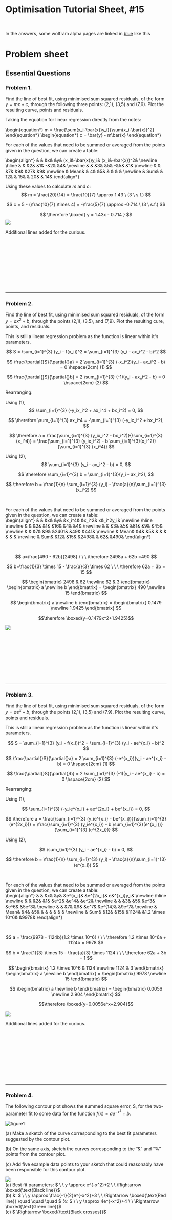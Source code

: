 <script type="text/x-mathjax-config">
  MathJax.Hub.Config({
    tex2jax: {
      inlineMath: [ ['$','$'], [" \newline("," \newline)"] ],
      processEscapes: true
    }
  });
</script>

<script type="text/javascript" async
  src="https://cdnjs.cloudflare.com/ajax/libs/mathjax/2.7.5/MathJax.js?config=TeX-MML-AM_CHTML">
</script>
<script type="text/javascript" src="tutorialSheetScripts.js"> </script>
<link rel="stylesheet" type="text/css" media="all" href="styles.css">

# Optimisation Tutorial Sheet, #15

<br>

In the answers, some wolfram alpha pages are linked in
[blue](https://www.youtube.com/watch?v=dQw4w9WgXcQ) like this
<br>

# Problem sheet
## Essential Questions
### Problem 1.
Find the line of best fit, using minimised sum squared residuals, of the form $y=mx+c$, through the following three points: (2,1), (3,5) and (7,9). Plot the resulting curve, points and residuals.

<div class = "answer">
Taking the equation for linear regression directly from the notes:

\begin{equation*}
    m = \frac{\sum(x_i-\bar{x})y_i}{\sum(x_i-\bar{x})^2}
\end{equation*}
\begin{equation*}
    c = \bar{y} - m\bar{x}
\end{equation*}

For each of the values that need to be summed or averaged from the points given in the question, we can create a table:

\begin{align*}
& &    &x&       &y&     (x_i&-\bar{x})y_i&    (x_i&-\bar{x})^2& \newline
\hline
& &    &2&       &1&              -&2&       &4& \newline
& &    &3&  &5&  -&5&   &1&   \newline
& &   &7&  &9&  &27&          &9& \newline
& Mean&   & 4&  &5&     & &        & & \newline
& Sum&   & 12&   & 15&   & 20&   & 14& 
\end{align*}

Using these values to calculate $m$ and $c$:
$$
m = \frac{20}{14} = \frac{10}{7} \approx 1.43 \ (3 \ s.f.)
$$

$$
c = 5 - (\frac{10}{7} \times 4) = -\frac{5}{7} \approx -0.714 \ (3 \ s.f.)
$$

$$
\therefore  \boxed{ y = 1.43x - 0.714 }
$$
<img src = "13-optimisation/optimisation_graphic_1.png">

Additional lines added for the curious.
</div>
<div class = "workingout"><br><br><br><br><br><br><br><br><br></div>

-----------------------------------

### Problem 2.
Find the line of best fit, using minimised sum squared residuals, of the form $y = ax^2 + b$, through the points (2,1), (3,5), and (7,9). Plot the resulting cure, points, and residuals.

<div class = "answer">
This is still a linear regression problem as the function is linear within it's parameters.

$$
S = \sum_{i=1}^{3} (y_i - f(x_i))^2 = \sum_{i=1}^{3} (y_i - ax_i^2 - b)^2
$$

$$
\frac{\partial{}S}{\partial{}a} = 2 \sum_{i=1}^{3} (-x_i^2)(y_i - ax_i^2 - b) = 0 \hspace{2cm} (1)
$$ 

$$
\frac{\partial{}S}{\partial{}b} = 2 \sum_{i=1}^{3} (-1)(y_i - ax_i^2 - b) = 0 \hspace{2cm} (2)
$$

Rearranging:

Using $(1)$,
$$
\sum_{i=1}^{3} (-y_ix_i^2 + ax_i^4 + bx_i^2) = 0,
$$

$$
\therefore \sum_{i=1}^{3} ax_i^4 = -\sum_{i=1}^{3} (-y_ix_i^2 + bx_i^2),
$$

$$
\therefore a = \frac{\sum_{i=1}^{3} (y_ix_i^2 - bx_i^2)}{\sum_{i=1}^{3} (x_i^4)} = \frac{\sum_{i=1}^{3} (y_ix_i^2) - b \sum_{i=1}^{3}(x_i^2)}{\sum_{i=1}^{3} (x_i^4)}
$$

Using $(2)$,
$$
\sum_{i=1}^{3} (y_i - ax_i^2 - b) = 0,
$$

$$
\therefore \sum_{i=1}^{3} b = \sum_{i=1}^{3}(y_i - ax_i^2),
$$

$$
\therefore b = \frac{1}{n} \sum_{i=1}^{3} (y_i) - \frac{a}{n}\sum_{i=1}^{3} (x_i^2)
$$

<br>

For each of the values that need to be summed or averaged from the points given in the question, we can create a table:
<br>
\begin{align*}
& &    &x&       &y&     &x_i^4&   &x_i^2&   x&_i^2y_i& \newline
\hline
\newline
& &    &2&   &1&     &16&       &4&   &4& \newline
& &    &3&   &5&     &81&       &9&   &45& \newline
& &    &7&   &9&    &2401&      &49&  &441& \newline
& Mean&   &4&    &5&     & &        & &   & & \newline
& Sum&    &12&   &15&   &2498&   & 62& &490&
\end{align*}

<br>

$$
a=\frac{490 - 62b}{2498} \ \ \ \therefore 2498a + 62b =490 
$$

$$
b=\frac{1}{3} \times 15 - \frac{a}{3} \times 62 \ \ \ \therefore 62a + 3b = 15
$$

$$
\begin{bmatrix}
2498 & 62 \newline
62 & 3
\end{bmatrix}
\begin{bmatrix}
a \newline
b
\end{bmatrix}
= \begin{bmatrix}
490 \newline
15
\end{bmatrix}
$$

$$
\begin{bmatrix}
a \newline
b
\end{bmatrix}
= \begin{bmatrix}
0.1479 \newline
1.9425
\end{bmatrix}
$$

$$\therefore \boxed{y=0.1479x^2+1.9425}$$

<img src = "13-optimisation/optimisation_graphic_2.png">

</div>
<div class = "workingout"><br><br><br><br><br><br><br><br><br></div>

-----------------------------------

### Problem 3.
Find the line of best fit, using minimised sum squared residuals, of the form $y=ae^x+b$, through the points (2,1), (3,5) and (7,9). Plot the resulting curve, points and residuals.

<div class = "answer">
This is still a linear regression problem as the function is linear within it's parameters.

$$
S = \sum_{i=1}^{3} (y_i - f(x_i))^2 = \sum_{i=1}^{3} (y_i - ae^{x_i} - b)^2
$$

$$
\frac{\partial{}S}{\partial{}a} = 2 \sum_{i=1}^{3} (-e^{x_i})(y_i - ae^{x_i} - b) = 0 \hspace{2cm} (1)
$$

$$
\frac{\partial{}S}{\partial{}b} = 2 \sum_{i=1}^{3} (-1)(y_i - ae^{x_i} - b) = 0 \hspace{2cm} (2)
$$

Rearranging:

Using $(1)$,

$$
\sum_{i=1}^{3} (-y_ie^{x_i} + ae^{2x_i} + be^{x_i}) = 0,
$$

$$
\therefore a = \frac{\sum_{i=1}^{3} (y_ie^{x_i} - be^{x_i})}{\sum_{i=1}^{3} (e^{2x_i})} = \frac{\sum_{i=1}^{3} (y_ie^{x_i}) - b \sum_{i=1}^{3}(e^{x_i})}{\sum_{i=1}^{3} (e^{2x_i})}
$$

Using $(2)$,

$$
\sum_{i=1}^{3} (y_i - ae^{x_i} - b) = 0,
$$

$$
\therefore b = \frac{1}{n} \sum_{i=1}^{3} (y_i) - \frac{a}{n}\sum_{i=1}^{3} (e^{x_i})
$$

<br>

For each of the values that need to be summed or averaged from the points given in the question, we can create a table:
<br>
\begin{align*}
& &    &x&       &y&     &e^{x_i}&   &e^{2x_i}&   e&^{x_i}y_i& \newline
\hline
 \newline
& &    &2&   &1&     &e^2&       &e^4&   &e^2& \newline
& &    &3&   &5&     &e^3&       &e^6&   &5e^3& \newline
& &    &7&   &9&    &e^7&      &e^{14}&  &9e^7& \newline
& Mean&   &4&    &5&     & &        & &   & & \newline
& Sum&    &12&   &15&   &1124&   &1.2 \times 10^6& &9978&
\end{align*}

<br>

$$
a = \frac{9978 - 1124b}{1.2 \times 10^6} \ \ \ \therefore 1.2 \times 10^6a + 1124b = 9978
$$

$$
b = \frac{1}{3} \times 15 - \frac{a}{3} \times 1124 \ \ \ \therefore 62a + 3b = 1
$$

$$
\begin{bmatrix}
1.2 \times 10^6 & 1124 \newline
1124 & 3
\end{bmatrix}
\begin{bmatrix}
a \newline
b
\end{bmatrix}
= \begin{bmatrix}
9978 \newline
15
\end{bmatrix}
$$

$$
\begin{bmatrix}
a \newline
b
\end{bmatrix}
= \begin{bmatrix}
0.0056 \newline
2.904
\end{bmatrix}
$$

$$\therefore \boxed{y=0.0056e^x+2.904}$$

<img src = "13-optimisation/optimisation_graphic_3.png">

Additional lines added for the curious.

</div>
<div class = "workingout"><br><br><br><br><br><br><br><br><br></div>

-----------------------------------

### Problem 4.
The following contour plot shows the summed square error, S, for the two-parameter fit to some data for the function $f(x)=ae^{-x^2}+b$.

![figure1](13-optimisation/optimisation_graphic_4.png)

(a) Make a sketch of the curve corresponding to the best fit parameters suggested by the contour plot.


(b) On the same axis, sketch the curves corresponding to the “\&” and “\%” points from the contour plot.


(c) Add five example data points to your sketch that could reasonably have been responsible for this contour plot.

<div class = "answer">

<img src = "13-optimisation/optimisation_graphic_5.png">

<br>
(a) Best fit parameters: $ \ \ y \approx e^{-x^2}+2 \ \ \Rightarrow \boxed{\text{Black line}}$
<br>
(b) &: $ \ \ y \approx \frac{-1}{2}e^{-x^2}+3 \ \ \Rightarrow \boxed{\text{Red line}} \quad \quad \quad $  %: $ \ \ y \approx 4e^{-x^2}+4 \ \ \Rightarrow \boxed{\text{Green line}}$
<br>
(c) $ \Rightarrow \boxed{\text{Black crosses}}$

</div>

<div class = "workingout"><br><br><br><br><br><br><br><br></div>

-----------------------------------

## Exam Style Questions
### Problem 5.
The following <a href="https://en.wikipedia.org/wiki/Sigmoid_function">sigmoid activation function</a>, $\alpha(x)$, can be found in some artificial neural networks.

$$\alpha(x) = \frac{\omega}{\beta+e^{-x}}$$

Where the “weight”, $w$, and the “bias”, $b$, are adjustable fitting parameters. To train this neuron, an engineer needs to minimise the “cost”, $C$, defined by the function 

$$C(\omega,\beta) = \frac{1}{2n}\sum^n_i{(\alpha(x_i)-y(x_i))^2}$$

Where $y$ is a (very small) dataset containing the three $[x, y]$ points $[0.25, -0.3]$, $[1, 0.5]$ and $[0.8, 2]$. 

(a) Find expressions for the partial derivatives of $C$ with respect to each of the parameters.

<div class = "answer">

Something to keep in mind:

$$\boxed{\frac{\mathrm{d}}{\mathrm{d}x}\sum{f(x)} = \sum{\frac{\mathrm{d}}{\mathrm{d}x}f(x)}}$$

Starting with $\frac{\partial C}{\partial \omega }$ :

$$
\frac{\partial C}{\partial \omega } = \frac{\partial}{\partial \omega }\frac{1}{2n}\sum^n_i{\Big(\alpha(x_i)-y(x_i)\Big)^2} 
$$

$$
= \frac{1}{2n}\sum^n_i{\frac{\partial}{\partial \omega }\Big(\alpha(x_i)-y(x_i)\Big)^2}
$$

Using the method that you want, determine:

$$
\frac{\partial}{\partial \omega }\Big(\frac{\omega }{\beta  +e^{-x_i}}-y(x_i)\Big)^2
$$

Using the chain rule, (inspired by Wolfram Alpha's Step-by-Step solution)

$$
\frac{\partial}{\partial \omega }\Big(\frac{\omega }{\beta  +e^{-x_i}}-y(x_i)\Big)^2 = \frac{\partial u^2}{\partial u} \times \frac{\partial u}{\partial \omega }
$$

where $u = \frac{\omega }{\beta  +e^{-x_i}}-y(x_i)$ and $\frac{\partial u^2}{\partial u} = 2u$
$$
= 2\Bigg(\frac{\omega }{\beta  +e^{-x_i}}-y(x_i)\Bigg)\Bigg(\frac{\partial}{\partial \omega }\Bigg(\frac{\omega }{\beta  +e^{-x_i}}-y(x_i)\Bigg)\Bigg)
$$

Differentiate the sum term by term and factor out constants:

$$
= \Bigg(\frac{\frac{\partial}{\partial \omega }\omega }{\beta  +e^{-x}}+\frac{\partial}{\partial \omega }(-y(x_i))\Bigg)2\Bigg(\frac{\omega }{\beta  +e^{-x_i}}-y(x_i)\Bigg)
$$

The derivative of $\omega $ is 1:
$$
= 2\Bigg(\frac{\omega }{\beta  +e^{-x_i}}-y(x_i)\Bigg)\Bigg(\frac{\partial}{\partial \omega }(-y(x_i))+\frac{1}{\beta  +e^{-x_i}}\Bigg)
$$

Simplify the expression:
$$
= 2 \frac{2(\frac{\omega }{\beta  +e^{-x_i}}-y(x_i))-y(x_i)}{\beta  +e^{-x_i}}
$$

Simplify the expression:
$$
 =-\frac{2e^{x_i}\bigg(y(x_i)+e^{x_i}\Big(-\omega +\beta  y(x_i)\Big)\bigg)}{(1+\beta  e^{x_i})^2}
$$

Substituting back in the $\frac{1}{2n}\sum^n_i$,

$$
\therefore \boxed{\frac{\partial C}{\partial \omega } = -\frac{1}{n}\sum^n_i{\frac{e^{x_i}\bigg(y(x_i)+e^{x_i}\Big(-\omega +\beta  y(x_i)\Big)\bigg)}{(1+\beta  e^{x_i})^2}}}
$$

We can use a similar method for $\frac{\partial C}{\partial \beta  }$, and we end up with:

$$
\therefore \boxed{\frac{\partial C}{\partial \beta  } = -\frac{1}{n}\sum^n_i{\frac{\omega (\frac{\omega }{\beta  +e^{-x_i}}-y(x_i))}{(\beta  +e^{-x_i})^2}}}
$$

Alternatively, the expressions can also be found easily using WolframAlpha:

<a href="https://www.wolframalpha.com/input/?i=+%28%28w%29%2F%28b%2Be%5E-x%29-y%29%5E2+differentiate+wrt+w">Wolfram Alpha: wrt $\omega$</a>
<!-- [Wolfram Alpha: wrt $\omega$](https://www.wolframalpha.com/input/?i=+%28%28w%29%2F%28b%2Be%5E-x%29-y%29%5E2+differentiate+wrt+w) -->

<a href="https://www.wolframalpha.com/input/?i=+%28%28w%29%2F%28b%2Be%5E-x%29-y%29%5E2+differentiate+wrt+b">Wolfram Alpha: wrt $\beta$</a>
<!-- [Wolfram Alpha: wrt $\beta$](https://www.wolframalpha.com/input/?i=+%28%28w%29%2F%28b%2Be%5E-x%29-y%29%5E2+differentiate+wrt+b) -->

</div>
<div class = "workingout"><br><br><br><br><br><br><br><br><br></div>

(b) Calculate a Jacobian vector of the cost function, $\vec{J_C}$, at the initial point $\omega=1$ and $\beta=0$.

<div class = "answer">

$$
\vec{J_C} = \Bigg[\frac{\partial C}{\partial \omega}, \frac{\partial C}{\partial \beta}\Bigg]
$$

<br>
An easy way to calculate the Jacobian vector is using a table like the one below:
<br><br>

|  |  | wrt $\omega$ | wrt $\beta$ |
|-|-|-|-|
| $x$ | $y(x)$ | $\frac{e^{x}(y(x)+e^{x}(-\omega + \beta y(x)}{(1+\beta e^{x})^2}$ | $\frac{\omega (\frac{\omega}{\beta + e^{-x}}-y(x))}{(\beta + e^{-x_i})^2}$ |
| 0.25 | -0.3 | <a href="https://www.wolframalpha.com/input/?i=%28e%5Ex%28y%2Be%5Ex%28-w%2Bb*y%29%29%29%2F%281%2Bb*e%5Ex%29%5E2+with+x%3D0.5%2C+y%3D-0.3%2C+w%3D1%2C+b%3D0">-3.2129</a> | <a href="https://www.wolframalpha.com/input/?i=%28w%28%28w%2F%28b%2Be%5E-x%29%29-y%29%29%2F%28b%2Be%5E-x%29%5E2+with+x+%3D+0.25%2C+y%3D-0.3%2C+w%3D1%2C+b%3">2.61162</a> |
| 1 | 0.5 | <a href="https://www.wolframalpha.com/input/?i=%28e%5Ex%28y%2Be%5Ex%28-w%2Bb*y%29%29%29%2F%281%2Bb*e%5Ex%29%5E2+with+x%3D1%2C+y%3D0.5%2C+w%3D1%2C+b%3D0">-6.02992</a> | <a href="https://www.wolframalpha.com/input/?i=%28w%28%28w%2F%28b%2Be%5E-x%29%29-y%29%29%2F%28b%2Be%5E-x%29%5E2+with+x+%3D+1%2C+y%3D0.5%2C+w%3D1%2C+b%3D0">16.391</a> |
| 0.8 | 2 | <a href="https://www.wolframalpha.com/input/?i=%28e%5Ex%28y%2Be%5Ex%28-w%2Bb*y%29%29%29%2F%281%2Bb*e%5Ex%29%5E2+with+x%3D0.8%2C+y%3D2%2C+w%3D1%2C+b%3D0">-0.501951</a> | <a href="https://www.wolframalpha.com/input/?i=%28w%28%28w%2F%28b%2Be%5E-x%29%29-y%29%29%2F%28b%2Be%5E-x%29%5E2+with+x+%3D+0.8%2C+y%3D2%2C+w%3D1%2C+b%3D0">1.11711</a> |
| $-\frac{1}{n}\sum^n_i$ | (mean of negatives) | 3.248257 | -6.70658 |

Note: the blue numbers are links which will show you how the number was calculated using WolframAlpha!
<br>

$$
\therefore \boxed{\vec{J_C} = \Big[3.248, \hspace{2mm} -6.707\Big]}
$$

</div>
<div class = "workingout"><br><br><br><br><br><br><br><br><br></div>


(c) Suggest whether $\omega$ and $\beta$ should be increased or decreased to improve the fit, explaining your answer. 

<div class = "answer">

To improve the fit, you need to go the direction of steepest descent, meaning $-\vec{J}$ because the Jacobian points towards the maxima.

$\Rightarrow \boxed{\omega \text{ needs to be decreased and }\beta \text{ needs to be increased.}}$

</div>

<div class = "workingout"><br><br><br><br><br><br><br><br><br></div>

-----------------------------------

### Problem 6. 

Considering another function
$$\gamma(x) = \frac{ax}{e^x+b}$$

Where $a$ and $b$ are adjustable parameters. The "cost", $C$, defined by the function

$$
C(a,b) = \frac{1}{2n}\sum^n_i(\gamma(x_i)-y(x_i))^2
$$

Where $y$ is a database containing the three $[x,y]$ points 
$[1,3.4]$, $[-2.3,0.5]$, $[2.2,-3]$, $[4.7,-6]$

(a) Find expressions for the partial derivatives of $C$ with respect to each of the parameters.

<div class = "answer">

Starting with $\frac{\partial}{\partial a }$:
<br>

$$
\frac{\partial C}{\partial a} = \frac{\partial}{\partial a}\frac{1}{2n}\sum^n_i{\Big(\gamma(x_i)-y(x_i)\Big)^2} 
$$

$$
= \frac{1}{2n}\sum^n_i{\frac{\partial}{\partial a }\Big(\gamma(x_i)-y(x_i)\Big)^2}
$$

Using the method that you want, determine:

$$\frac{\partial}{\partial a }\Big(\frac{ax_i }{e^{x_i}+b}-y(x_i)\Big)^2 = -\frac{2x_i(y(x_i)(b+e^{x_i})-ax_i)}{(b+e^{x_i})^2}$$
<br>
Note: this can be solved easily on WolframAlpha.
<a href="https://www.wolframalpha.com/input/?i=%28%28ax%29%2F%28e%5Ex%2Bb%29-y%29%5E2+differentiate+wrt+a">Link</a>

$$
\frac{\partial C}{\partial a} = \frac{1}{2n}\sum^n_i -\frac{2x_i(y(x_i)(b+e^{x_i})-ax_i)}{(b+e^{x_i})^2}
$$

$$
\therefore \boxed{\frac{\partial C}{\partial a} = -\frac{1}{n}\sum^n_i \frac{x_i(y(x_i)(b+e^{x_i})-ax_i)}{(b+e^{x_i})^2}}
$$

<br>
Next, solving $\frac{\partial}{\partial b }$ in a similar way:
<br>

$$\frac{\partial}{\partial b }\Big(\frac{ax_i }{e^{x_i}+b}-y(x_i)\Big)^2 =-\frac{2ax_i(ax_i-y(x_i)(b+e^{x_i}))}{(b+e^{x_i})^3}$$
<br>
Note: this can be solved easily on WolframAlpha.
<a href="https://www.wolframalpha.com/input/?i=%28%28ax%29%2F%28e%5Ex%2Bb%29-y%29%5E2+differentiate+wrt+b">Link</a>

$$
\therefore \boxed{\frac{\partial C}{\partial b} = \frac{ax_i(ax_i-y(x_i)(b+e^{x_i}))}{(b+e^{x_i})^3}}
$$

</div>
<div class = "workingout"><br><br><br><br><br><br><br><br><br></div>

(b) Calculate a Jacobian vector of the cost function, $\vec{J_C}$, at the initial point $a=0.5$ and $b=-0.5$.

<div class = "answer">

$$
\vec{J_C} = \Bigg[\frac{\partial C}{\partial \omega}, \frac{\partial C}{\partial \beta}\Bigg]
$$

<br>
An easy way to calculate the Jacobian vector is using a table like the one below:
<br><br>

|  |  | wrt $a$ | wrt $b$ |
|-|-|-|-|
| $x$ | $y(x)$ | $\frac{x_i(y(x_i)(b+e^{x_i})-ax_i)}{(b+e^{x_i})^2}$ | $\frac{ax_i(ax_i-y(x_i)(b+e^{x_i}))}{(b+e^{x_i})^3}$ |
| 1 | 3.4 | <a href="https://www.wolframalpha.com/input/?i=-%282x%28y%28b%2Be%5Ex%29-ax%29%29%2F%28b%2Be%5Ex%29%5E2+with+a%3D0.5%2C+b%3D-0.5%2C+x%3D1%2C+y%3D3.4">-2.862</a> | <a href="https://www.wolframalpha.com/input/?i=-%282ax%28ax-y%28b%2Be%5Ex%29%29%29%2F%28b%2Be%5Ex%29%5E3+with+a%3D0.5%2C+b%3D-0.5%2C+x+%3D+1%2C+y%3D3.4">0.645</a> |
| -2.3 | 0.5 | <a href="https://www.wolframalpha.com/input/?i=-%282x%28y%28b%2Be%5Ex%29-ax%29%29%2F%28b%2Be%5Ex%29%5E2+with+a%3D0.5%2C+b%3D-0.5%2C+x%3D-2.3%2C+y%3D0.5">27.35</a> | <a href="https://www.wolframalpha.com/input/?i=-%282ax%28ax-y%28b%2Be%5Ex%29%29%29%2F%28b%2Be%5Ex%29%5E3+with+a%3D0.5%2C+b%3D-0.5%2C+x+%3D+-2.3%2C+y%3D0.5">34.21</a> |
| 2.2 | -3 | <a href="https://www.wolframalpha.com/input/?i=-%282x%28y%28b%2Be%5Ex%29-ax%29%29%2F%28b%2Be%5Ex%29%5E2+with+a%3D0.5%2C+b%3D-0.5%2C+x%3D2.2%2C+y%3D-3">1.615</a> | <a href="https://www.wolframalpha.com/input/?i=-%282ax%28ax-y%28b%2Be%5Ex%29%29%29%2F%28b%2Be%5Ex%29%5E3+with+a%3D0.5%2C+b%3D-0.5%2C+x+%3D+2.2%2C+y%3D-3">-0.095</a> |
| 4.7 | -6 | <a href="https://www.wolframalpha.com/input/?i=-%282x%28y%28b%2Be%5Ex%29-ax%29%29%2F%28b%2Be%5Ex%29%5E2+with+a%3D0.5%2C+b%3D-0.5%2C+x%3D4.7%2C+y%3D-6">0.5172</a> | <a href="https://www.wolframalpha.com/input/?i=-%282ax%28ax-y%28b%2Be%5Ex%29%29%29%2F%28b%2Be%5Ex%29%5E3+with+a%3D0.5%2C+b%3D-0.5%2C+x+%3D+4.7%2C+y%3D-6">-0.002</a> |
| $-\frac{1}{n}\sum^n_i$ | (mean of negatives) | -6.655 | -8.690 |

Note: the blue numbers are links which will show you how the number was calculated using WolframAlpha!
<br>

$$
\therefore \boxed{\vec{J_C} = \Big[-6.655, \hspace{2mm} -8.690\Big]}
$$

</div>
<div class = "workingout"><br><br><br><br><br><br><br><br><br></div>

(c) Suggest whether $\omega$ and $\beta$ should be increased or decreased to improve the fit, explaining your answer. 

<div class = "answer">

To improve the fit, you need to go the direction of steepest descent, meaning $-\vec{J}$ because the Jacobian points towards the maxima (steepest ascent).

$\Rightarrow \boxed{a \text{ and }b \text{ need to be increased.}}$

</div>
<div class = "workingout"><br><br><br><br><br><br><br><br><br></div>

-----------------------------------

## Challenging Questions
### Problem 7.
<!-- Should I just make it the same question but with a larger data set? Or with additional parameters -->

__Machine Learning!__

When data sets are huge, [Stochastic Gradient Descent](https://www.youtube.com/watch?v=vMh0zPT0tLI) can be used to find a local minimum faster. Instead of taking the sum of all data points to calculate a Jacobian (-gradient):
1. Take a (random) data point
2. Calculate the gradient
3. Update the weights using the gradient * learning rate
4. Repeat 1-3 with all data points

The method is advantageous as it makes the cost function converge faster when the dataset is large as it causes updates to the parameters more frequently.

Considering the following function

$$
\sigma(x) = \tan^2(ax+b)
$$

Where $a$ and $b$ are variable 'weights'. To determine the optimized values for these weights, the cost function $C$ needs to be minimized. $C$ is defined by 

$$
C(a,b) = \frac{1}{2}\Big(\sigma(x)-y(x)\Big)^2
$$

Where y is a dataset containing the three $[x,y]$ points $[-3,4], [2.5,6], [0.3,4.3]$ and the learning rate is $0.25$

(a) Determine the Jacobian vector of the cost function.

<div class = "answer">

$$
\vec{J_C} = \Bigg[\frac{\partial C}{\partial a}, \frac{\partial C}{\partial b}\Bigg]
$$

$$
\frac{\partial C}{\partial a} = \frac{\partial}{\partial a} \Big(\tan^2(ax+b)-y(x)\Big)^2
$$

<a href="https://www.wolframalpha.com/input/?i=differentiate+%281%2F2%29%28tan%5E2%28ax%2Bb%29-y%29%5E2+wrt+a">$$= 2x\tan(ax+b)sec^2(ax+b)\Big(\tan^2(ax+b)-y\Big)^2$$</a>

$$
\frac{\partial C}{\partial b} = \frac{\partial}{\partial b} \Big(\tan^2(ax+b)-y(x)\Big)^2
$$

<a href="https://www.wolframalpha.com/input/?i=differentiate+%281%2F2%29%28tan%5E2%28ax%2Bb%29-y%29%5E2+wrt+b">$$= 2\tan(ax+b)sec^2(ax+b)\Big(\tan^2(ax+b)-y\Big)^2$$</a>

$$
\boxed{\vec{J_C} = \Bigg[2x\tan(ax+b)sec^2(ax+b)\Big(\tan^2(ax+b)-y\Big)^2, \hspace{4mm} 2\tan(ax+b)sec^2(ax+b)\Big(\tan^2(ax+b)-y\Big)^2\Bigg]}
$$

</div>
<div class = "workingout"><br><br><br><br><br><br><br><br><br></div>

(b) With the initial guess of $a = 1$ and $b=1$, determine the new weights using the first data point $[-3,4]$

<div class = "answer">

$\vec{J_C} = \Big[$
<a href="https://www.wolframalpha.com/input/?i=2*r*x*tan%28a*x%2Bb%29*sec%5E2%28a*x%2Bb%29%28tan%5E2%28a*x%2Bb%29-y%29%5E2+with+x+%3D+-3%2C+y%3D4%2C+a%3D1%2C+b%3D1%2C+r%3D0.25">-11.350</a> , <a href="https://www.wolframalpha.com/input/?i=2*r*tan%28a*x%2Bb%29*sec%5E2%28a*x%2Bb%29%28tan%5E2%28a*x%2Bb%29-y%29%5E2+with+x+%3D+-3%2C+y%3D4%2C+a%3D1%2C+b%3D1%2C+r%3D0.25">    3.783</a>
$\Big]$

Plug in all the variables into the Jacobian: a, b, x, y, r
(r corresponds to the learning rate)

To minimize cost, you need to go in the direction of steepest descent ($-\vec{J_C}$)

$$
\boxed{a = 12.350 \text{ and } b = -2.783}
$$

</div>
<div class = "workingout"><br><br><br><br><br><br><br><br><br></div>

(c) Determine the new weights using the second data point $[2.5,6]$

<div class = "answer">

$\vec{J_C} = \Big[$
<a href="https://www.wolframalpha.com/input/?i=2*r*x*tan%28a*x%2Bb%29*sec%5E2%28a*x%2Bb%29%28tan%5E2%28a*x%2Bb%29-y%29%5E2+with+x+%3D+2.5%2C+y%3D6%2C+a%3D12.35%2C+b%3D-2.783%2C+r%3D0.25">-8.482</a> , <a href="https://www.wolframalpha.com/input/?i=2*r*tan%28a*x%2Bb%29*sec%5E2%28a*x%2Bb%29%28tan%5E2%28a*x%2Bb%29-y%29%5E2+with+x+%3D+2.5%2C+y%3D6%2C+a%3D12.35%2C+b%3D-2.783%2C+r%3D0.25">    -3.392</a>
$\Big]$

$$
\boxed{a = 20.832 \text{ and } b = 0.609}
$$

</div>
<div class = "workingout"><br><br><br><br><br><br><br><br><br></div>

(d) Determine the new weights using the second data point $[0.3,4.3]$

<div class = "answer">

$\vec{J_C} = \Big[$
<a href="https://www.wolframalpha.com/input/?i=2*r*x*tan%28a*x%2Bb%29*sec%5E2%28a*x%2Bb%29%28tan%5E2%28a*x%2Bb%29-y%29%5E2+with+x+%3D+0.3%2C+y%3D4.3%2C+a%3D20.832%2C+b%3D0.609%2C+r%3D0.25">2.080</a> , <a href="https://www.wolframalpha.com/input/?i=2*r*tan%28a*x%2Bb%29*sec%5E2%28a*x%2Bb%29%28tan%5E2%28a*x%2Bb%29-y%29%5E2+with+x+%3D+0.3%2C+y%3D4.3%2C+a%3D20.832%2C+b%3D0.609%2C+r%3D0.25">    6.934</a>
$\Big]$

$$
\boxed{a = 18.752 \text{ and } b = -6.325}
$$

</div>
<div class = "workingout"><br><br><br><br><br><br><br><br></div>

## Answers

<button type="button" onclick="displayAnswerButtons('block')">Show answer buttons</button>
<button type="button" onclick="displayAnswers('block')">Show all answers</button>
<button type="button" onclick="displayAnswers('none')">Hide all answers</button>
<br><br>
### For Printing
<button type="button" onclick="prepareForPrint('block')">Add whitespace</button>
<button type="button" onclick="prepareForPrint('none')">Remove whitespace</button>

<br><br>

# Next week, the Normal Distribution!
